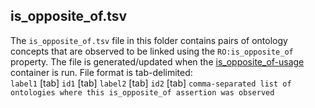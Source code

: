 ## is_opposite_of.tsv
The `is_opposite_of.tsv` file in this folder contains pairs of ontology concepts that are observed to be linked using the `RO:is_opposite_of` property. The file is generated/updated when the [is_opposite_of-usage](https://github.com/NCATSTranslator/opposites#cataloging-current-use-of-ro0002604-is_opposite_of-in-ontologies) container is run. File format is tab-delimited: <br>
`label1` [tab] `id1` [tab] `label2` [tab] `id2` [tab] `comma-separated list of ontologies where this is_opposite_of assertion was observed`

